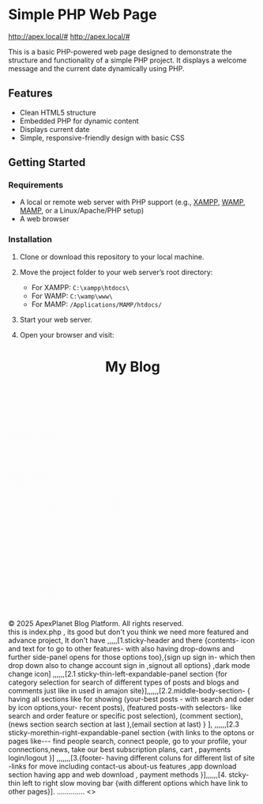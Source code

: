 # Simple PHP Web Page

http://apex.local/#
http://apex.local/#

This is a basic PHP-powered web page designed to demonstrate the structure and functionality of a simple PHP project. It displays a welcome message and the current date dynamically using PHP.

## Features

- Clean HTML5 structure
- Embedded PHP for dynamic content
- Displays current date
- Simple, responsive-friendly design with basic CSS

## Getting Started

### Requirements

- A local or remote web server with PHP support (e.g., [XAMPP](https://www.apachefriends.org/), [WAMP](https://www.wampserver.com/), [MAMP](https://www.mamp.info/), or a Linux/Apache/PHP setup)
- A web browser

### Installation

1. Clone or download this repository to your local machine.
2. Move the project folder to your web server’s root directory:

   - For XAMPP: `C:\xampp\htdocs\`
   - For WAMP: `C:\wamp\www\`
   - For MAMP: `/Applications/MAMP/htdocs/`

3. Start your web server.

4. Open your browser and visit:







<!-- includes/header.php -->
<!DOCTYPE html>
<html lang="en">
<head>
  <meta charset="UTF-8" />
  <meta name="viewport" content="width=device-width, initial-scale=1.0" />
  <title>My Blog</title>
  <link href="https://cdn.jsdelivr.net/npm/tailwindcss@2.2.19/dist/tailwind.min.css" rel="stylesheet">
  <script src="https://cdn.jsdelivr.net/npm/@tailwindcss/forms"></script>
  <script src="https://unpkg.com/@popperjs/core@2"></script>
  <script src="https://unpkg.com/alpinejs" defer></script>
  <style>
    .fade-in {
      animation: fadeIn 0.8s ease-in-out;
    }
    @keyframes fadeIn {
      from { opacity: 0; transform: translateY(10px); }
      to { opacity: 1; transform: translateY(0); }
    }
  </style>
</head>
<body class="bg-gray-100 text-gray-800">
  <header class="bg-blue-600 py-6 shadow-md">
    <h1 class="text-3xl text-white text-center font-bold tracking-wide">My Blog</h1>
  </header>
  <main class="p-4 md:p-8">
    <section class="grid grid-cols-1 sm:grid-cols-2 lg:grid-cols-3 gap-6 fade-in">
      <!-- Example Post Card Start -->
      <article class="bg-white shadow rounded-2xl p-4 flex flex-col justify-between transition-transform transform hover:scale-105 duration-300">
        <img src="/assets/uploads/post-image.jpg" alt="Post Image" class="rounded-md mb-4 w-full h-48 object-cover">
        <div>
          <h2 class="text-xl font-semibold text-gray-800 mb-1">First post</h2>
          <p class="text-sm text-gray-600 mb-3">Testing post creation working.</p>
        </div>
        <div class="text-xs text-gray-400 mb-2">July 5, 2025</div>
        <div class="flex justify-between mt-2">
          <button class="text-sm text-blue-500 hover:text-blue-700 font-medium">Edit</button>
          <button class="text-sm text-red-500 hover:text-red-700 font-medium">Delete</button>
        </div>
      </article>
      <!-- Example Post Card End -->

      <!-- Future placeholder cards -->
      <article class="bg-white shadow rounded-2xl p-4 flex flex-col justify-center items-center opacity-40">
        <p class="italic">Future post preview</p>
        <div class="mt-2 text-gray-400 text-xs">Reserved for later expansion</div>
      </article>

    </section>
    <!-- Add Post Button (can be turned into floating action button later) -->
    <div class="flex justify-end mt-10">
      <a href="/modules/posts/create.php" class="bg-blue-600 hover:bg-blue-700 text-white font-bold py-2 px-4 rounded-xl shadow-lg transition-colors duration-200">
        + Add New Post
      </a>
    </div>
  </main>
  <footer class="text-center text-sm text-gray-500 py-6 mt-12">
    &copy; 2025 ApexPlanet Blog Platform. All rights reserved.
  </footer>
</body>
</html>  this is index.php  , its good but don't you think we need more featured and advance project,    It don't have ,,,,,[1.sticky-header and there {contents- icon and text for to go to other features- with also having drop-downs  and further side-panel opens for those options too},{sign up sign in- which then drop down also to change account sign in ,signout all options}  ,dark mode change icon]  ,,,,,,[2.1 sticky-thin-left-expandable-panel section {for category selection for search of different types of  posts and blogs and comments just like in used in amajon site}],,,,,,[2.2.middle-body-section- { having all sections like for showing (your-best posts - with search and oder by icon options,your- recent posts), (featured posts-with selectors- like search  and order feature or specific post selection), (comment section), (news section search section at last ),(email section at last) } ], ,,,,,,[2.3 sticky-morethin-right-expandable-panel section {with links to the optons or pages like--- find people search, connect people, go to your profile, your connections,news, take our best subscription plans, cart , payments login/logout }] ,,,,,,,[3.{footer- having different coluns for different list of site -links for move including contact-us about-us features     ,app download section having app and web download    , payment methods }],,,,,,[4. stcky-thin  left to right slow moving bar {with different options which have link to other pages}].        .............. <<That is my expectaion . if you cant buid it at once start one by one.  confirm me that you understood, and if you find it difficult to understand logic behind to how to divide screeen fo diffrent parts take my help i will specify for example - how many rows we divide our screen into - then how many rowns  or columns or both we need for each row - further division . then make components which- will be linked to backend>>